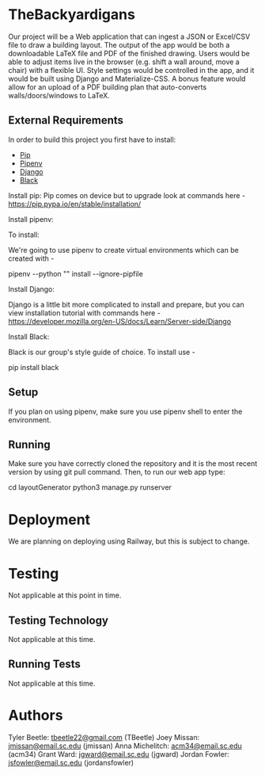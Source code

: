 # TheBackyardigans

Our project will be a Web application that can ingest a JSON or Excel/CSV file to draw a building layout. The output of the app would be both a downloadable LaTeX file and PDF of the finished drawing. Users would be able to adjust items live in the browser (e.g. shift a wall around, move a chair) with a flexible UI. Style settings would be controlled in the app, and it would be built using Django and Materialize-CSS. A bonus feature would allow for an upload of a PDF building plan that auto-converts walls/doors/windows to LaTeX.

## External Requirements

In order to build this project you first have to install:

- [Pip](https://pypi.org/project/pip/)
- [Pipenv](https://pypi.org/project/pipenv/)
- [Django](https://www.djangoproject.com/)
- [Black](https://pypi.org/project/black/)

Install pip:
Pip comes on device but to upgrade look at commands here - https://pip.pypa.io/en/stable/installation/

Install pipenv:

To install:

We're going to use pipenv to create virtual environments which can be created with -

pipenv --python "<path-to-python>" install --ignore-pipfile

Install Django:

Django is a little bit more complicated to install and prepare, but you can view installation tutorial with commands here - https://developer.mozilla.org/en-US/docs/Learn/Server-side/Django

Install Black:

Black is our group's style guide of choice. To install use -

pip install black

## Setup

If you plan on using pipenv, make sure you use pipenv shell to enter the environment.

## Running

Make sure you have correctly cloned the repository and it is the most recent version by using git pull command. Then, to run our web app type:

cd layoutGenerator
python3 manage.py runserver

# Deployment

We are planning on deploying using Railway, but this is subject to change.

# Testing

Not applicable at this point in time.

## Testing Technology

Not applicable at this time.

## Running Tests

Not applicable at this time.

# Authors

Tyler Beetle: tbeetle22@gmail.com (TBeetle)
Joey Missan: jmissan@email.sc.edu (jmissan)
Anna Michelitch: acm34@email.sc.edu (acm34)
Grant Ward: jgward@email.sc.edu (jgward)
Jordan Fowler: jsfowler@email.sc.edu (jordansfowler)
